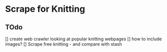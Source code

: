 # Scrape for Knitting

## TOdo
[] create web crawler looking at popular knitting webpages
[] how to include images?
[] 
Scrape free knitting - and compare with stash
